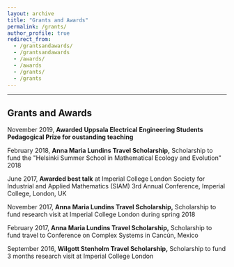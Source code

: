 ```yaml
---
layout: archive
title: "Grants and Awards"
permalink: /grants/
author_profile: true
redirect_from: 
  - /grantsandawards/
  - /grantsandawards
  - /awards/
  - /awards
  - /grants/
  - /grants
---
```

  
---
## Grants and Awards

November 2019, **Awarded Uppsala Electrical Engineering Students Pedagogical Prize for oustanding teaching**

February 2018, **Anna Maria Lundins Travel Scholarship,** Scholarship to fund the "Helsinki Summer School in Mathematical Ecology and Evolution" 2018

June 2017, **Awarded best talk** at Imperial College London Society for Industrial and Applied Mathematics (SIAM) 3rd Annual Conference, Imperial College, London, UK

November 2017, **Anna Maria Lundins Travel Scholarship,** Scholarship to fund research visit at Imperial College London during spring 2018

February 2017, **Anna Maria Lundins Travel Scholarship,** Scholarship to fund travel to Conference on Complex Systems in Cancún, Mexico
 
September 2016, **Wilgott Stenholm Travel Scholarship,** Scholarship to fund 3 months research visit at Imperial College London
